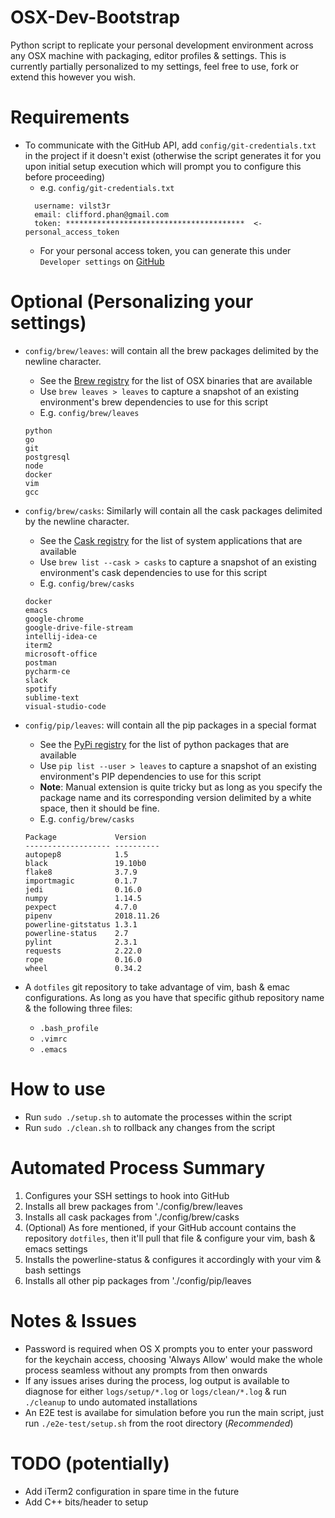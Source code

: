 # OSX-Dev-Bootstrap
Python script to replicate your personal development environment across any OSX
machine with packaging, editor profiles & settings. This is currently partially
personalized to my settings, feel free to use, fork or extend this however you
wish.

# Requirements
- To communicate with the GitHub API, add `config/git-credentials.txt` in the
project if it doesn't exist (otherwise the script generates it for you upon
initial setup execution which will prompt you to configure this before
proceeding)
    - e.g. `config/git-credentials.txt`
    ```text
      username: vilst3r
      email: clifford.phan@gmail.com
      token: ****************************************  <- personal_access_token
    ```
    - For your personal access token, you can generate this under
    `Developer settings` on [GitHub](https://github.com/settings/tokens)

# Optional (Personalizing your settings)
- `config/brew/leaves`: will contain all the brew packages delimited by
 the newline character.
    - See the [Brew registry](https://formulae.brew.sh/formula/) for the list
     of OSX binaries that are available
    - Use `brew leaves > leaves` to capture a snapshot of an existing
      environment's brew dependencies to use for this script
    - E.g. `config/brew/leaves`
    ```text
    python
    go
    git
    postgresql
    node
    docker
    vim
    gcc
    ```

- `config/brew/casks`: Similarly will contain all the cask
 packages delimited by the newline character.
    - See the [Cask registry](https://formulae.brew.sh/cask/) for the list of
     system applications that are available
    - Use `brew list --cask > casks` to capture a snapshot of an existing
      environment's cask dependencies to use for this script
    - E.g. `config/brew/casks`
    ```text
    docker
    emacs
    google-chrome
    google-drive-file-stream
    intellij-idea-ce
    iterm2
    microsoft-office
    postman
    pycharm-ce
    slack
    spotify
    sublime-text
    visual-studio-code
    ```

- `config/pip/leaves`: will contain all the pip packages in a special format
    - See the [PyPi registry](https://pypi.org/project/registry/) for the list
      of python packages that are available
    - Use `pip list --user > leaves` to capture a snapshot of an existing
      environment's PIP dependencies to use for this script
    - **Note**: Manual extension is quite tricky but as long as you specify the
      package name and its corresponding version delimited by a white space,
      then it should be fine.
    - E.g. `config/brew/casks`
    ```text
    Package             Version
    ------------------- ----------
    autopep8            1.5
    black               19.10b0
    flake8              3.7.9
    importmagic         0.1.7
    jedi                0.16.0
    numpy               1.14.5
    pexpect             4.7.0
    pipenv              2018.11.26
    powerline-gitstatus 1.3.1
    powerline-status    2.7
    pylint              2.3.1
    requests            2.22.0
    rope                0.16.0
    wheel               0.34.2
    ```


- A `dotfiles` git repository to take advantage of vim, bash & emac
 configurations. As long as you have that specific github repository name &
  the following three files:
    - `.bash_profile`
    - `.vimrc`
    - `.emacs`

# How to use
- Run `sudo ./setup.sh` to automate the processes within the script
- Run `sudo ./clean.sh` to rollback any changes from the script

# Automated Process Summary
1. Configures your SSH settings to hook into GitHub
2. Installs all brew packages from './config/brew/leaves
3. Installs all cask packages from './config/brew/casks
4. (Optional) As fore mentioned, if your GitHub account contains the repository
 `dotfiles`, then it'll pull that file & configure your vim, bash & emacs
  settings
5. Installs the powerline-status & configures it accordingly with your vim
 & bash settings
6. Installs all other pip packages from './config/pip/leaves

# Notes & Issues
- Password is required when OS X prompts you to enter your password for the
    keychain access, choosing 'Always Allow' would make the whole process
    seamless without any prompts from then onwards
- If any issues arises during the process, log output is available to diagnose
 for either `logs/setup/*.log` or `logs/clean/*.log` & run `./cleanup` to
  undo automated installations
- An E2E test is availabe for simulation before you run the main script, just
  run `./e2e-test/setup.sh` from the root directory (*Recommended*)

# TODO (potentially)
- Add iTerm2 configuration in spare time in the future
- Add C++ bits/header to setup
